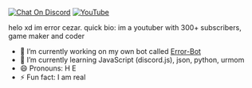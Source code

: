 [![Chat On Discord](https://img.shields.io/badge/discord-%237289DA.svg?&style=for-the-badge&logo=discord&logoColor=white)][discord]
[![YouTube](https://img.shields.io/badge/youtube-%23FF0000.svg?&style=for-the-badge&logo=youtube&logoColor=white)][youtube]

helo xd im error cezar.
quick bio:
im a youtuber with 300+ subscribers, game maker and coder
- 🔭 I’m currently working on my own bot called [Error-Bot](https://github.com/Error-Cezar/Error-Bot)
- 🌱 I’m currently learning JavaScript (discord.js), json, python, urmom
- 😄 Pronouns: H E
- ⚡ Fun fact: I am real


[youtube]: https://www.youtube.com/channel/UCWFBwi8xj23GzE5SW3rlD1Q
[discord]: https://discord.gg/tYwnHCme4W
